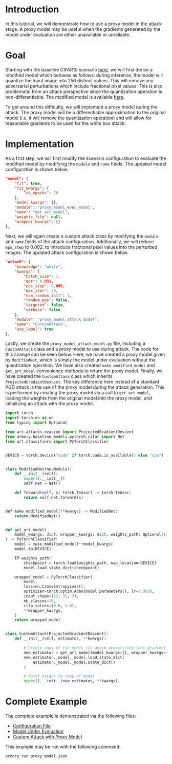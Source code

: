 # Introduction
In this tutorial, we will demonstrate how to use a proxy model in the attack stage.  A proxy model may be useful when the gradients generated by the model under evaluation are either unavailable or unreliable.

# Goal
Starting with the baseline CIFAR10 scenario [here](../official_scenario_configs/cifar10_baseline.json), we will first derive a modified model which behaves as follows: during inference, the model will quantize the input image into 256 distinct values.  This will remove any adversarial perturbations which include fractional pixel values.  This is also problematic from an attack perspective since the quantization operation is non-differentiable.  The modified model is available [here](./proxy_model_eval_model.py).

To get around this difficulty, we will implement a proxy model during the attack.  The proxy model will be a differentiable approximation to the original model (i.e. it will remove the quantization operation) and will allow for reasonable gradients to be used for the white box attack.

# Implementation
As a first step, we will first modify the scenario configuration to evaluate the modified model by modifying the `module` and `name` fields.  The updated model configuration is shown below.

```json
"model": {
    "fit": true,
    "fit_kwargs": {
        "nb_epochs": 20
    },
    "model_kwargs": {},
    "module": "proxy_model_eval_model",
    "name": "get_art_model",
    "weights_file": null,
    "wrapper_kwargs": {}
},
```

Next, we will again create a custom attack class by modifying the `module` and `name` fields of the attack configuration.  Additionally, we will reduce `eps_step` to 0.002, to introduce fractional pixel values into the perturbed images.  The updated attack configuration is shown below.

```json
"attack": {
    "knowledge": "white",
    "kwargs": {
        "batch_size": 1,
        "eps": 0.031,
        "eps_step": 0.002,
        "max_iter": 20,
        "num_random_init": 1,
        "random_eps": false,
        "targeted": false,
        "verbose": false
    },
    "module": "proxy_model_attack_model",
    "name": "CustomAttack",
    "use_label": true
},
```

Lastly, we create the `proxy_model_attack_model.py` file, including a `CustomAttack` class and a proxy model to use during attack.  The code for this change can be seen below.  Here, we have created a proxy model given by `ModifiedNet`, which is simply the model under evaluation without the quantization operation.  We have also created `make_modified_model` and `get_art_model` convenience methods to return the proxy model.  Finally, we have created the `CustomAttack` class which inherits `ProjectedGradientDescent`.  The key difference here instead of a standard PGD attack is the use of the proxy model during the attack generation.  This is performed by creating the proxy model via a call to `get_art_model`, loading the weights from the original model into the proxy model, and initializing an attack with the proxy model.

```python
import torch
import torch.nn as nn
from typing import Optional

from art.attacks.evasion import ProjectedGradientDescent
from armory.baseline_models.pytorch.cifar import Net
from art.classifiers import PyTorchClassifier


DEVICE = torch.device("cuda" if torch.cuda.is_available() else "cpu")


class ModifiedNet(nn.Module):
    def __init__(self):
        super().__init__()
        self.net = Net()

    def forward(self, x: torch.Tensor) -> torch.Tensor:
        return self.net.forward(x)


def make_modified_model(**kwargs) -> ModifiedNet:
    return ModifiedNet()


def get_art_model(
    model_kwargs: dict, wrapper_kwargs: dict, weights_path: Optional[str] = None
) -> PyTorchClassifier:
    model = make_modified_model(**model_kwargs)
    model.to(DEVICE)

    if weights_path:
        checkpoint = torch.load(weights_path, map_location=DEVICE)
        model.load_state_dict(checkpoint)

    wrapped_model = PyTorchClassifier(
        model,
        loss=nn.CrossEntropyLoss(),
        optimizer=torch.optim.Adam(model.parameters(), lr=0.003),
        input_shape=(32, 32, 3),
        nb_classes=10,
        clip_values=(0.0, 1.0),
        **wrapper_kwargs,
    )
    return wrapped_model


class CustomAttack(ProjectedGradientDescent):
    def __init__(self, estimator, **kwargs):

        # Create copy of the model (to avoid overwriting loss_gradient_framework of original model)
        new_estimator = get_art_model(model_kwargs={}, wrapper_kwargs={})
        new_estimator._model._model.load_state_dict(
            estimator._model._model.state_dict()
        )

        # Point attack to copy of model
        super().__init__(new_estimator, **kwargs)
```

# Complete Example
The complete example is demonstrated via the following files:
* [Configuration File](./proxy_model.json)
* [Model Under Evaluation](./proxy_model_eval_model.py)
* [Custom Attack with Proxy Model](./proxy_model_attack_model.py)

This example may be run with the following command:
```
armory run proxy_model.json
```